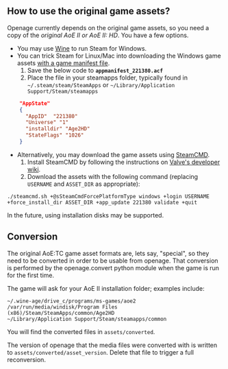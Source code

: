 How to use the original game assets?
------------------------------------

Openage currently depends on the original game assets, so you need a copy of the *original AoE II or AoE II: HD*. You have a few options.

* You may use [Wine](https://www.winehq.org/) to run Steam for Windows.
* You can trick Steam for Linux/Mac into downloading the Windows game assets [with a game manifest file](https://gist.github.com/paulirish/758f262379092ff2910a). 
  1. Save the below code to **`appmanifest_221380.acf`** 
  2. Place the file in your steamapps folder, typically found in `~/.steam/steam/SteamApps` or `~/Library/Application Support/Steam/steamapps`

```json
    "AppState"
    {
      "AppID"  "221380"
      "Universe" "1"
      "installdir" "Age2HD"
      "StateFlags" "1026"
    }
```
* Alternatively, you may download the game assets using [SteamCMD](https://developer.valvesoftware.com/wiki/SteamCMD).
  1. Install SteamCMD by following the instructions on [Valve's developer wiki](https://developer.valvesoftware.com/wiki/SteamCMD).
  2. Download the assets with the following command (replacing `USERNAME` and `ASSET_DIR` as appropriate):

`./steamcmd.sh +@sSteamCmdForcePlatformType windows +login USERNAME +force_install_dir ASSET_DIR +app_update 221380 validate +quit`

In the future, using installation disks may be supported.

## Conversion

The original AoE:TC game asset formats are, lets say, "special", so they need to be converted in order to be usable from openage.
That conversion is performed by the openage.convert python module when the game is run for the first time.

The game will ask for your AoE II installation folder; examples include:

    ~/.wine-age/drive_c/programs/ms-games/aoe2
    /var/run/media/windisk/Program Files (x86)/Steam/SteamApps/common/Age2HD
    ~/Library/Application Support/Steam/steamapps/common

You will find the converted files in `assets/converted`.

The version of openage that the media files were converted with is written to `assets/converted/asset_version`.
Delete that file to trigger a full reconversion.
